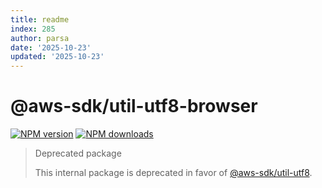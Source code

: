 ```yaml
---
title: readme
index: 285
author: parsa
date: '2025-10-23'
updated: '2025-10-23'
---
```

# @aws-sdk/util-utf8-browser

[![NPM version](https://img.shields.io/npm/v/@aws-sdk/util-utf8-browser/latest.svg)](https://www.npmjs.com/package/@aws-sdk/util-utf8-browser)
[![NPM downloads](https://img.shields.io/npm/dm/@aws-sdk/util-utf8-browser.svg)](https://www.npmjs.com/package/@aws-sdk/util-utf8-browser)

> Deprecated package
>
> This internal package is deprecated in favor of [@aws-sdk/util-utf8](https://www.npmjs.com/package/@aws-sdk/util-utf8).
